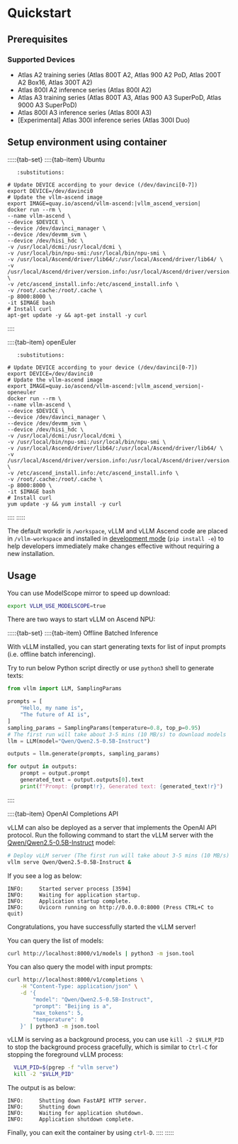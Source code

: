 # Quickstart

## Prerequisites

### Supported Devices
- Atlas A2 training series (Atlas 800T A2, Atlas 900 A2 PoD, Atlas 200T A2 Box16, Atlas 300T A2)
- Atlas 800I A2 inference series (Atlas 800I A2)
- Atlas A3 training series (Atlas 800T A3, Atlas 900 A3 SuperPoD, Atlas 9000 A3 SuperPoD)
- Atlas 800I A3 inference series (Atlas 800I A3)
- [Experimental] Atlas 300I inference series (Atlas 300I Duo)

## Setup environment using container

:::::{tab-set}
::::{tab-item} Ubuntu

```{code-block} bash
   :substitutions:

# Update DEVICE according to your device (/dev/davinci[0-7])
export DEVICE=/dev/davinci0
# Update the vllm-ascend image
export IMAGE=quay.io/ascend/vllm-ascend:|vllm_ascend_version|
docker run --rm \
--name vllm-ascend \
--device $DEVICE \
--device /dev/davinci_manager \
--device /dev/devmm_svm \
--device /dev/hisi_hdc \
-v /usr/local/dcmi:/usr/local/dcmi \
-v /usr/local/bin/npu-smi:/usr/local/bin/npu-smi \
-v /usr/local/Ascend/driver/lib64/:/usr/local/Ascend/driver/lib64/ \
-v /usr/local/Ascend/driver/version.info:/usr/local/Ascend/driver/version.info \
-v /etc/ascend_install.info:/etc/ascend_install.info \
-v /root/.cache:/root/.cache \
-p 8000:8000 \
-it $IMAGE bash
# Install curl
apt-get update -y && apt-get install -y curl
```

::::

::::{tab-item} openEuler

```{code-block} bash
   :substitutions:

# Update DEVICE according to your device (/dev/davinci[0-7])
export DEVICE=/dev/davinci0
# Update the vllm-ascend image
export IMAGE=quay.io/ascend/vllm-ascend:|vllm_ascend_version|-openeuler
docker run --rm \
--name vllm-ascend \
--device $DEVICE \
--device /dev/davinci_manager \
--device /dev/devmm_svm \
--device /dev/hisi_hdc \
-v /usr/local/dcmi:/usr/local/dcmi \
-v /usr/local/bin/npu-smi:/usr/local/bin/npu-smi \
-v /usr/local/Ascend/driver/lib64/:/usr/local/Ascend/driver/lib64/ \
-v /usr/local/Ascend/driver/version.info:/usr/local/Ascend/driver/version.info \
-v /etc/ascend_install.info:/etc/ascend_install.info \
-v /root/.cache:/root/.cache \
-p 8000:8000 \
-it $IMAGE bash
# Install curl
yum update -y && yum install -y curl
```

::::
:::::

The default workdir is `/workspace`, vLLM and vLLM Ascend code are placed in `/vllm-workspace` and installed in [development mode](https://setuptools.pypa.io/en/latest/userguide/development_mode.html) (`pip install -e`) to help developers immediately make changes effective without requiring a new installation.

## Usage

You can use ModelScope mirror to speed up download:

<!-- tests/e2e/doctest/001-quickstart-test.sh should be considered updating as well -->

```bash
export VLLM_USE_MODELSCOPE=true
```

There are two ways to start vLLM on Ascend NPU:

:::::{tab-set}
::::{tab-item} Offline Batched Inference

With vLLM installed, you can start generating texts for list of input prompts (i.e. offline batch inferencing).

Try to run below Python script directly or use `python3` shell to generate texts:

<!-- tests/e2e/doctest/001-quickstart-test.sh should be considered updating as well -->

```python
from vllm import LLM, SamplingParams

prompts = [
    "Hello, my name is",
    "The future of AI is",
]
sampling_params = SamplingParams(temperature=0.8, top_p=0.95)
# The first run will take about 3-5 mins (10 MB/s) to download models
llm = LLM(model="Qwen/Qwen2.5-0.5B-Instruct")

outputs = llm.generate(prompts, sampling_params)

for output in outputs:
    prompt = output.prompt
    generated_text = output.outputs[0].text
    print(f"Prompt: {prompt!r}, Generated text: {generated_text!r}")
```

::::

::::{tab-item} OpenAI Completions API

vLLM can also be deployed as a server that implements the OpenAI API protocol. Run
the following command to start the vLLM server with the
[Qwen/Qwen2.5-0.5B-Instruct](https://huggingface.co/Qwen/Qwen2.5-0.5B-Instruct) model:

<!-- tests/e2e/doctest/001-quickstart-test.sh should be considered updating as well -->

```bash
# Deploy vLLM server (The first run will take about 3-5 mins (10 MB/s) to download models)
vllm serve Qwen/Qwen2.5-0.5B-Instruct &
```

If you see a log as below:

```
INFO:     Started server process [3594]
INFO:     Waiting for application startup.
INFO:     Application startup complete.
INFO:     Uvicorn running on http://0.0.0.0:8000 (Press CTRL+C to quit)
```

Congratulations, you have successfully started the vLLM server!

You can query the list of models:

<!-- tests/e2e/doctest/001-quickstart-test.sh should be considered updating as well -->

```bash
curl http://localhost:8000/v1/models | python3 -m json.tool
```

You can also query the model with input prompts:

<!-- tests/e2e/doctest/001-quickstart-test.sh should be considered updating as well -->

```bash
curl http://localhost:8000/v1/completions \
    -H "Content-Type: application/json" \
    -d '{
        "model": "Qwen/Qwen2.5-0.5B-Instruct",
        "prompt": "Beijing is a",
        "max_tokens": 5,
        "temperature": 0
    }' | python3 -m json.tool
```

vLLM is serving as a background process, you can use `kill -2 $VLLM_PID` to stop the background process gracefully, which is similar to `Ctrl-C` for stopping the foreground vLLM process:

<!-- tests/e2e/doctest/001-quickstart-test.sh should be considered updating as well -->

```bash
  VLLM_PID=$(pgrep -f "vllm serve")
  kill -2 "$VLLM_PID"
```

The output is as below:

```
INFO:     Shutting down FastAPI HTTP server.
INFO:     Shutting down
INFO:     Waiting for application shutdown.
INFO:     Application shutdown complete.
```

Finally, you can exit the container by using `ctrl-D`.
::::
:::::
